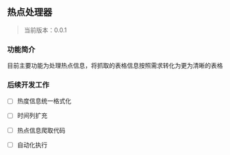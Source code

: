 ## 热点处理器

> 当前版本：0.0.1

### 功能简介

目前主要功能为处理热点信息，将抓取的表格信息按照需求转化为更为清晰的表格

### 后续开发工作

- [ ] 热度信息统一格式化

- [ ] 时间列扩充

- [ ] 热点信息爬取代码

- [ ] 自动化执行
